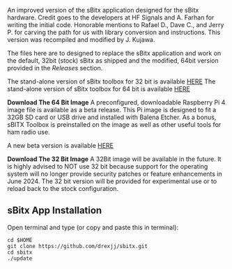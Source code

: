 An improved version of the sBitx application designed for the sBitx hardware. Credit goes to the developers at HF Signals and A. Farhan for writing the initial code. Honorable mentions to Rafael D., Dave C., and Jerry P. for carving the path for us with library conversion and instructions. This version was recompiled and modified by J. Kujawa.

The files here are to designed to replace the sBitx application and work on the default, 32bit (stock) sBitx as shipped and the modified, 64bit version provided in the *Releases* section.


The stand-alone version of sBitx toolbox for 32 bit is available [HERE](https://github.com/drexjj/sBITX-toolbox)
The stand-alone version of sBitx toolbox for 64 bit is available [HERE](https://github.com/drexjj/sBITX-toolbox64)



****Download The 64 Bit Image****
A preconfigured, downloadable Raspberry Pi 4 image file is available as a beta release. This Pi image is designed to fit a 32GB SD card or USB drive and installed with Balena Etcher. As a bonus, sBITX Toolbox is preinstalled on the image as well as other useful tools for ham radio use.

A new beta version is available [HERE](https://github.com/drexjj/sbitx/releases/tag/sBitx-v3.02-64-Bit)


****Download The 32 Bit Image****
A 32Bit image will be available in the future. It is highly advised to NOT use 32 bit because support for the operating system will no longer provide security patches or feature enhancements in June 2024. The 32 bit version will be provided for experimental use or to reload back to the stock configuration.


sBitx App Installation
-----

Open terminal and type (or copy and paste this in terminal):

```console
cd $HOME
git clone https://github.com/drexjj/sbitx.git
cd sbitx
./update
```
